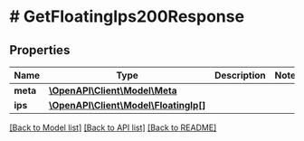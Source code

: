 # # GetFloatingIps200Response

## Properties

Name | Type | Description | Notes
------------ | ------------- | ------------- | -------------
**meta** | [**\OpenAPI\Client\Model\Meta**](Meta.md) |  |
**ips** | [**\OpenAPI\Client\Model\FloatingIp[]**](FloatingIp.md) |  |

[[Back to Model list]](../../README.md#models) [[Back to API list]](../../README.md#endpoints) [[Back to README]](../../README.md)
